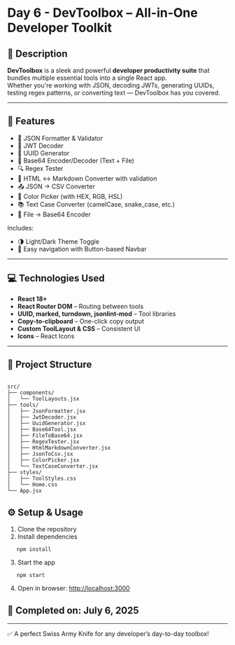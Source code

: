 
# Day 6 - DevToolbox – All-in-One Developer Toolkit

## 📝 Description
**DevToolbox** is a sleek and powerful **developer productivity suite** that bundles multiple essential tools into a single React app.  
Whether you're working with JSON, decoding JWTs, generating UUIDs, testing regex patterns, or converting text — DevToolbox has you covered.

---

## 🚀 Features

- 🧩 JSON Formatter & Validator  
- 🔐 JWT Decoder  
- 🔑 UUID Generator  
- 🧪 Base64 Encoder/Decoder (Text + File)  
- 🔍 Regex Tester  
- 🧾 HTML ↔ Markdown Converter with validation  
- 📤 JSON → CSV Converter  
- 🎨 Color Picker (with HEX, RGB, HSL)  
- 📚 Text Case Converter (camelCase, snake_case, etc.)  
- 📁 File → Base64 Encoder  

Includes:

- 🌗 Light/Dark Theme Toggle  
- 🔗 Easy navigation with Button-based Navbar  


---

## 💻 Technologies Used

- **React 18+**  
- **React Router DOM** – Routing between tools  
- **UUID, marked, turndown, jsonlint-mod** – Tool libraries  
- **Copy-to-clipboard** – One-click copy output  
- **Custom ToolLayout & CSS** – Consistent UI  
- **Icons** – React Icons

---

## 🧭 Project Structure

```

src/
├── components/
│   └── ToolLayouts.jsx
├── tools/
│   ├── JsonFormatter.jsx
│   ├── JwtDecoder.jsx
│   ├── UuidGenerator.jsx
│   ├── Base64Tool.jsx
│   ├── FileToBase64.jsx
│   ├── RegexTester.jsx
│   ├── HtmlMarkdownConverter.jsx
│   ├── JsonToCsv.jsx
│   ├── ColorPicker.jsx
│   └── TextCaseConverter.jsx
├── styles/
│   ├── ToolStyles.css
│   └── Home.css
└── App.jsx

````



## ⚙️ Setup & Usage

1. Clone the repository  
2. Install dependencies  
````
   npm install 
````
3. Start the app
````
   npm start
````
4. Open in browser:
   [http://localhost:3000](http://localhost:3000)

## 📌 Completed on: July 6, 2025

---

✅ A perfect Swiss Army Knife for any developer’s day-to-day toolbox!

